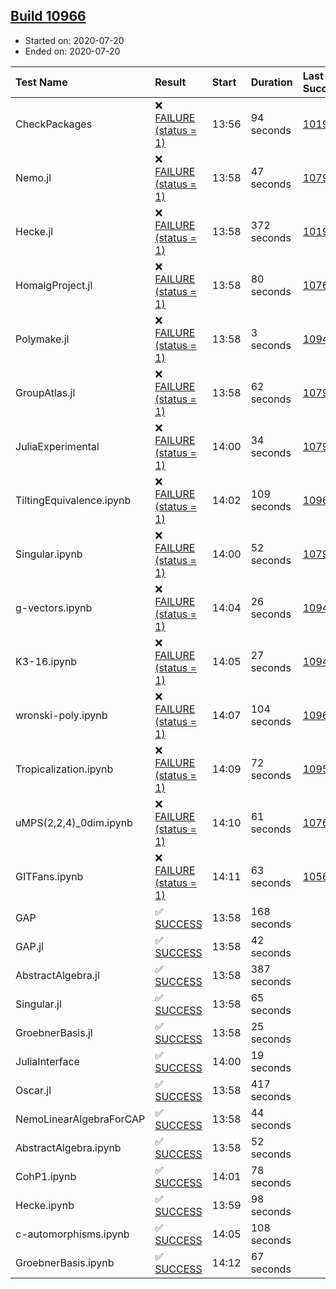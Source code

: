 ## [Build 10966](https://oscarci.mathematik.uni-kl.de/job/oscar/10966/)

* Started on: 2020-07-20
* Ended on: 2020-07-20

| Test Name    | Result | Start | Duration | Last Success | First Failure |
|:-------------|:-------|:------|:---------|:-------------|:--------------|
| CheckPackages | ❌ [FAILURE (status = 1)](https://oscarci.mathematik.uni-kl.de/job/oscar/10966/artifact/logs/build-10966/CheckPackages.log) | 13:56 | 94 seconds | [10197](https://oscarci.mathematik.uni-kl.de/job/oscar/10197/) | [10198](https://oscarci.mathematik.uni-kl.de/job/oscar/10198/) |
| Nemo.jl | ❌ [FAILURE (status = 1)](https://oscarci.mathematik.uni-kl.de/job/oscar/10966/artifact/logs/build-10966/Nemo.jl.log) | 13:58 | 47 seconds | [10790](https://oscarci.mathematik.uni-kl.de/job/oscar/10790/) | [10791](https://oscarci.mathematik.uni-kl.de/job/oscar/10791/) |
| Hecke.jl | ❌ [FAILURE (status = 1)](https://oscarci.mathematik.uni-kl.de/job/oscar/10966/artifact/logs/build-10966/Hecke.jl.log) | 13:58 | 372 seconds | [10197](https://oscarci.mathematik.uni-kl.de/job/oscar/10197/) | [10198](https://oscarci.mathematik.uni-kl.de/job/oscar/10198/) |
| HomalgProject.jl | ❌ [FAILURE (status = 1)](https://oscarci.mathematik.uni-kl.de/job/oscar/10966/artifact/logs/build-10966/HomalgProject.jl.log) | 13:58 | 80 seconds | [10765](https://oscarci.mathematik.uni-kl.de/job/oscar/10765/) | [10766](https://oscarci.mathematik.uni-kl.de/job/oscar/10766/) |
| Polymake.jl | ❌ [FAILURE (status = 1)](https://oscarci.mathematik.uni-kl.de/job/oscar/10966/artifact/logs/build-10966/Polymake.jl.log) | 13:58 | 3 seconds | [10948](https://oscarci.mathematik.uni-kl.de/job/oscar/10948/) | [10949](https://oscarci.mathematik.uni-kl.de/job/oscar/10949/) |
| GroupAtlas.jl | ❌ [FAILURE (status = 1)](https://oscarci.mathematik.uni-kl.de/job/oscar/10966/artifact/logs/build-10966/GroupAtlas.jl.log) | 13:58 | 62 seconds | [10790](https://oscarci.mathematik.uni-kl.de/job/oscar/10790/) | [10791](https://oscarci.mathematik.uni-kl.de/job/oscar/10791/) |
| JuliaExperimental | ❌ [FAILURE (status = 1)](https://oscarci.mathematik.uni-kl.de/job/oscar/10966/artifact/logs/build-10966/JuliaExperimental.log) | 14:00 | 34 seconds | [10790](https://oscarci.mathematik.uni-kl.de/job/oscar/10790/) | [10791](https://oscarci.mathematik.uni-kl.de/job/oscar/10791/) |
| TiltingEquivalence.ipynb | ❌ [FAILURE (status = 1)](https://oscarci.mathematik.uni-kl.de/job/oscar/10966/artifact/logs/build-10966/TiltingEquivalence.ipynb.log) | 14:02 | 109 seconds | [10962](https://oscarci.mathematik.uni-kl.de/job/oscar/10962/) | [10963](https://oscarci.mathematik.uni-kl.de/job/oscar/10963/) |
| Singular.ipynb | ❌ [FAILURE (status = 1)](https://oscarci.mathematik.uni-kl.de/job/oscar/10966/artifact/logs/build-10966/Singular.ipynb.log) | 14:00 | 52 seconds | [10790](https://oscarci.mathematik.uni-kl.de/job/oscar/10790/) | [10791](https://oscarci.mathematik.uni-kl.de/job/oscar/10791/) |
| g-vectors.ipynb | ❌ [FAILURE (status = 1)](https://oscarci.mathematik.uni-kl.de/job/oscar/10966/artifact/logs/build-10966/g-vectors.ipynb.log) | 14:04 | 26 seconds | [10948](https://oscarci.mathematik.uni-kl.de/job/oscar/10948/) | [10949](https://oscarci.mathematik.uni-kl.de/job/oscar/10949/) |
| K3-16.ipynb | ❌ [FAILURE (status = 1)](https://oscarci.mathematik.uni-kl.de/job/oscar/10966/artifact/logs/build-10966/K3-16.ipynb.log) | 14:05 | 27 seconds | [10948](https://oscarci.mathematik.uni-kl.de/job/oscar/10948/) | [10949](https://oscarci.mathematik.uni-kl.de/job/oscar/10949/) |
| wronski-poly.ipynb | ❌ [FAILURE (status = 1)](https://oscarci.mathematik.uni-kl.de/job/oscar/10966/artifact/logs/build-10966/wronski-poly.ipynb.log) | 14:07 | 104 seconds | [10963](https://oscarci.mathematik.uni-kl.de/job/oscar/10963/) | [10964](https://oscarci.mathematik.uni-kl.de/job/oscar/10964/) |
| Tropicalization.ipynb | ❌ [FAILURE (status = 1)](https://oscarci.mathematik.uni-kl.de/job/oscar/10966/artifact/logs/build-10966/Tropicalization.ipynb.log) | 14:09 | 72 seconds | [10956](https://oscarci.mathematik.uni-kl.de/job/oscar/10956/) | [10957](https://oscarci.mathematik.uni-kl.de/job/oscar/10957/) |
| uMPS(2,2,4)_0dim.ipynb | ❌ [FAILURE (status = 1)](https://oscarci.mathematik.uni-kl.de/job/oscar/10966/artifact/logs/build-10966/uMPS-2-2-4-_0dim.ipynb.log) | 14:10 | 61 seconds | [10765](https://oscarci.mathematik.uni-kl.de/job/oscar/10765/) | [10766](https://oscarci.mathematik.uni-kl.de/job/oscar/10766/) |
| GITFans.ipynb | ❌ [FAILURE (status = 1)](https://oscarci.mathematik.uni-kl.de/job/oscar/10966/artifact/logs/build-10966/GITFans.ipynb.log) | 14:11 | 63 seconds | [10566](https://oscarci.mathematik.uni-kl.de/job/oscar/10566/) | [10567](https://oscarci.mathematik.uni-kl.de/job/oscar/10567/) |
| GAP | ✅ [SUCCESS](https://oscarci.mathematik.uni-kl.de/job/oscar/10966/artifact/logs/build-10966/GAP.log) | 13:58 | 168 seconds |  |  |
| GAP.jl | ✅ [SUCCESS](https://oscarci.mathematik.uni-kl.de/job/oscar/10966/artifact/logs/build-10966/GAP.jl.log) | 13:58 | 42 seconds |  |  |
| AbstractAlgebra.jl | ✅ [SUCCESS](https://oscarci.mathematik.uni-kl.de/job/oscar/10966/artifact/logs/build-10966/AbstractAlgebra.jl.log) | 13:58 | 387 seconds |  |  |
| Singular.jl | ✅ [SUCCESS](https://oscarci.mathematik.uni-kl.de/job/oscar/10966/artifact/logs/build-10966/Singular.jl.log) | 13:58 | 65 seconds |  |  |
| GroebnerBasis.jl | ✅ [SUCCESS](https://oscarci.mathematik.uni-kl.de/job/oscar/10966/artifact/logs/build-10966/GroebnerBasis.jl.log) | 13:58 | 25 seconds |  |  |
| JuliaInterface | ✅ [SUCCESS](https://oscarci.mathematik.uni-kl.de/job/oscar/10966/artifact/logs/build-10966/JuliaInterface.log) | 14:00 | 19 seconds |  |  |
| Oscar.jl | ✅ [SUCCESS](https://oscarci.mathematik.uni-kl.de/job/oscar/10966/artifact/logs/build-10966/Oscar.jl.log) | 13:58 | 417 seconds |  |  |
| NemoLinearAlgebraForCAP | ✅ [SUCCESS](https://oscarci.mathematik.uni-kl.de/job/oscar/10966/artifact/logs/build-10966/NemoLinearAlgebraForCAP.log) | 13:58 | 44 seconds |  |  |
| AbstractAlgebra.ipynb | ✅ [SUCCESS](https://oscarci.mathematik.uni-kl.de/job/oscar/10966/artifact/logs/build-10966/AbstractAlgebra.ipynb.log) | 13:58 | 52 seconds |  |  |
| CohP1.ipynb | ✅ [SUCCESS](https://oscarci.mathematik.uni-kl.de/job/oscar/10966/artifact/logs/build-10966/CohP1.ipynb.log) | 14:01 | 78 seconds |  |  |
| Hecke.ipynb | ✅ [SUCCESS](https://oscarci.mathematik.uni-kl.de/job/oscar/10966/artifact/logs/build-10966/Hecke.ipynb.log) | 13:59 | 98 seconds |  |  |
| c-automorphisms.ipynb | ✅ [SUCCESS](https://oscarci.mathematik.uni-kl.de/job/oscar/10966/artifact/logs/build-10966/c-automorphisms.ipynb.log) | 14:05 | 108 seconds |  |  |
| GroebnerBasis.ipynb | ✅ [SUCCESS](https://oscarci.mathematik.uni-kl.de/job/oscar/10966/artifact/logs/build-10966/GroebnerBasis.ipynb.log) | 14:12 | 67 seconds |  |  |
